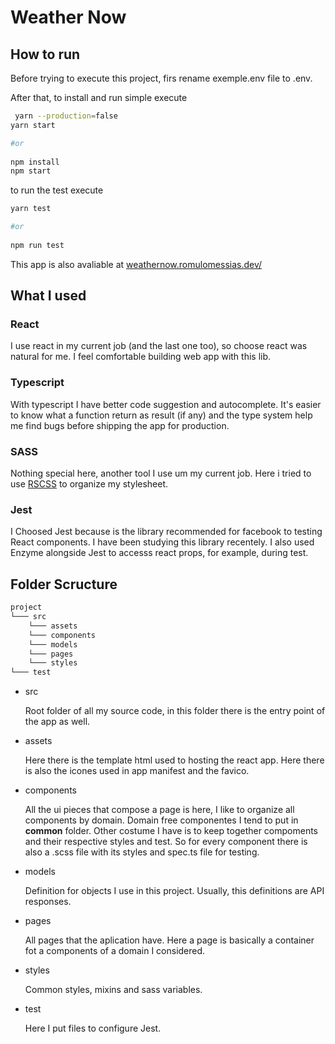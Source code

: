 # **Weather Now**

## **How to run** 

Before trying to execute this project, firs rename exemple.env file to .env.

After that, to install and run simple execute

```bash
 yarn --production=false
yarn start

#or 
 
npm install
npm start
```

to run the test execute

```bash
yarn test

#or 
 
npm run test
```

This app is also avaliable at [weathernow.romulomessias.dev/](https://weathernow.romulomessias.dev/)

## **What I used**

### React

I use react in my current job (and the last one too), so choose react was natural for me. I feel comfortable building web app with this lib.

### Typescript

With typescript I have better code suggestion and autocomplete. It's easier to know what a function return as result (if any) and the type system help me find bugs before shipping the app for production.

### SASS

Nothing special here, another tool I use um my current job. Here i tried to use [RSCSS](https://willianjusten.com.br/falando-sobre-rscss/) to organize my stylesheet.

### Jest

I Choosed Jest because is the library recommended for facebook to testing React components. I have been studying this library recentely. I also used Enzyme alongside Jest to accesss react props, for example, during test.

## **Folder Scructure**

```bash
project
└─── src
    └─── assets
    └─── components
    └─── models
    └─── pages
    └─── styles
└─── test
```

- src 

    Root folder of all my source code, in this folder there is the entry point of the app as well.

- assets

    Here there is the template html used to hosting the react app. Here there is also the icones used in app manifest and the favico.

- components

    All the ui pieces that compose a page is here, I like to organize all components by domain. Domain free componentes I tend to put in **common** folder. Other costume I have is to keep together compoments and their respective styles and test. So for every component there is also a .scss file with its styles and spec.ts file for testing.

- models

    Definition for objects I use in this project. Usually, this definitions are API responses.

- pages

    All pages that the aplication have. Here a page is basically a container fot a components of a domain I considered.

- styles

    Common styles, mixins and sass variables.

- test 

    Here I put files to configure Jest.
